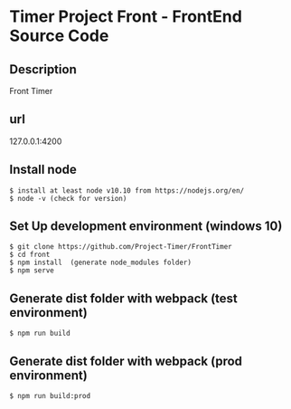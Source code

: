 # Timer Project Front - FrontEnd Source Code

## Description
Front Timer

## url
127.0.0.1:4200
    

## Install node
    $ install at least node v10.10 from https://nodejs.org/en/
    $ node -v (check for version)

## Set Up development environment (windows 10)

    $ git clone https://github.com/Project-Timer/FrontTimer
    $ cd front
    $ npm install  (generate node_modules folder)
    $ npm serve 



## Generate dist folder with webpack (test environment)

    $ npm run build

## Generate dist folder with webpack (prod environment)

    $ npm run build:prod
